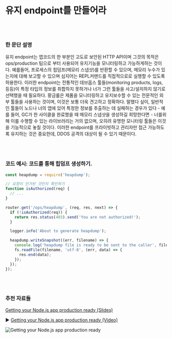 # 유지 endpoint를 만들어라

<br/><br/>

### 한 문단 설명

유지 endpoint는 앱코드의 한 부분인 고도로 보안된 HTTP API이며 그것의 목적은 ops/production 팀으로 부터 사용되어 유지기능을 모니터링하고 가능하게하는 것이다. 예를들어, 프로세스의 힙덤프(메모리 스냅샷)를 반환할 수 있으며, 메모리 누수가 있는지에 대해 보고할 수 있으며 심지어는 REPL커맨드를 직접적으로로 실행할 수 있도록 허용한다. 이러한 endpoint는 전통적인 데브옵스 툴들(monitoring products, logs, 등등)이 특정 타입의 정보를 취합하지 못하거나 너가 그런 툴들을 사고/설치하지 않기로 선택했을 때 필요하다. 황금룰은 제품을 모니터링하고 유지보수할 수 있는 전문적인 외부 툴들을 사용하는 것이며, 이것은 보통 더욱 견고하고 정확하다. 말했다 싶이, 일반적인 툴들이 노드나 너의 앱에 있어 특정한 정보를 추출하는 데 실패하는 경우가 있다 - 예를 들어, GC가 한 사이클을 완료했을 때 메모리 스냅샷을 생성하길 희망한다면 - 너를위해 이를 수행할 수 있는 라이브러리는 거의 없으며, 오히려 유명한 모니터링 툴들은 이것을 기능적으로 놓칠 것이다. 이러한 endpoint를 프라이빗하고 관리자만 접근 가능하도록 유지하는 것은 중요한데, DDOS 공격의 대상이 될 수 있기 때문이다.

<br/><br/>

### 코드 예시: 코드를 통해 힙덤프 생성하기.

```javascript
const heapdump = require('heapdump');

// 요청이 인가된 것인지 확인하기
function isAuthorized(req) {
  // ...
}

router.get('/ops/heapdump', (req, res, next) => {
  if (!isAuthorized(req)) {
    return res.status(403).send('You are not authorized!');
  }

  logger.info('About to generate heapdump');

  heapdump.writeSnapshot((err, filename) => {
    console.log('heapdump file is ready to be sent to the caller', filename);
    fs.readFile(filename, 'utf-8', (err, data) => {
      res.end(data);
    });
  });
});
```

<br/><br/>

### 추천 자료들

[Getting your Node.js app production ready (Slides)](http://naugtur.pl/pres3/node2prod)

▶ [Getting your Node.js app production ready (Video)](https://www.youtube.com/watch?v=lUsNne-_VIk)

![Getting your Node.js app production ready](/assets/images/createmaintenanceendpoint1.png 'Getting your Node.js app production ready')
